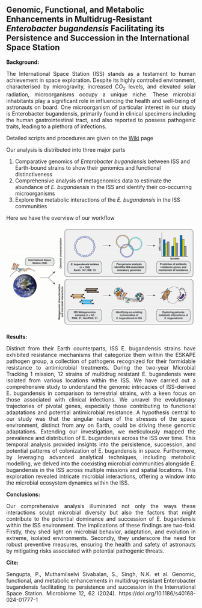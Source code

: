 ## Genomic, Functional, and Metabolic Enhancements in Multidrug-Resistant _Enterobacter bugandensis_ Facilitating its Persistence and Succession in the International Space Station


**Background:**

<p align="justify"> 
The International Space Station (ISS) stands as a testament to human achievement in space exploration. Despite its highly controlled environment, characterised by microgravity, increased CO<sub>2</sub> levels, and elevated solar radiation, microorganisms occupy a unique niche. These microbial inhabitants play a significant role in influencing the health and well-being of astronauts on board. One microorganism of particular interest in our study is Enterobacter bugandensis, primarily found in clinical specimens including the human gastrointestinal tract, and also reported to possess pathogenic traits, leading to a plethora of infections.
</p>

Detailed scripts and procedures are given on the [Wiki](https://github.com/RamanLab/ISS_Enterobacter/wiki) page

Our analysis is distributed into three major parts
1. Comparative genomics of _Enterobacter bugandensis_ between ISS and Earth-bound strains to show their genomics and functional distinctiveness
2. Comprehensive analysis of metagenomics data to estimate the abundance of _E. bugandensis_ in the ISS and identify their co-occurring microorganisms
3. Explore the metabolic interactions of the _E. bugandensis_ in the ISS communities

Here we have the overview of our workflow
<p align="center">
<a href="https://github.com/RamanLab/ISS_Enterobacter/blob/main/Figure%201.png"><img src="https://github.com/RamanLab/ISS_Enterobacter/blob/main/Figure%201.png"></a>
</p>


**Results:**

<p align="justify">
Distinct from their Earth counterparts, ISS E. bugandensis strains have exhibited resistance mechanisms that categorize them within the ESKAPE pathogen group, a collection of pathogens recognized for their formidable resistance to antimicrobial treatments. During the two-year Microbial Tracking 1 mission, 12 strains of multidrug resistant E. bugandensis were isolated from various locations within the ISS. We have carried out a comprehensive study to understand the genomic intricacies of ISS-derived E. bugandensis in comparison to terrestrial strains, with a keen focus on those associated with clinical infections. We unravel the evolutionary trajectories of pivotal genes, especially those contributing to functional adaptations and potential antimicrobial resistance. A hypothesis central to our study was that the singular nature of the stresses of the space environment, distinct from any on Earth, could be driving these genomic adaptations. Extending our investigation, we meticulously mapped the prevalence and distribution of E. bugandensis across the ISS over time. This temporal analysis provided insights into the persistence, succession, and potential patterns of colonization of E. bugandensis in space. Furthermore, by leveraging advanced analytical techniques, including metabolic modelling, we delved into the coexisting microbial communities alongside E. bugandensis in the ISS across multiple missions and spatial locations. This exploration revealed intricate microbial interactions, offering a window into the microbial ecosystem dynamics within the ISS.
</p>

**Conclusions:** 

<p align="justify">
Our comprehensive analysis illuminated not only the ways these interactions sculpt microbial diversity but also the factors that might contribute to the potential dominance and succession of E. bugandensis within the ISS environment. The implications of these findings are two-fold. Firstly, they shed light on microbial behavior, adaptation, and evolution in extreme, isolated environments. Secondly, they underscore the need for robust preventive measures, ensuring the health and safety of astronauts by mitigating risks associated with potential pathogenic threats.
</p>



**Cite:**

<p align="justify">
Sengupta, P., Muthamilselvi Sivabalan, S., Singh, N.K. et al. Genomic, functional, and metabolic enhancements in multidrug-resistant Enterobacter bugandensis facilitating its persistence and succession in the International Space Station. Microbiome 12, 62 (2024). https://doi.org/10.1186/s40168-024-01777-1
</p>
